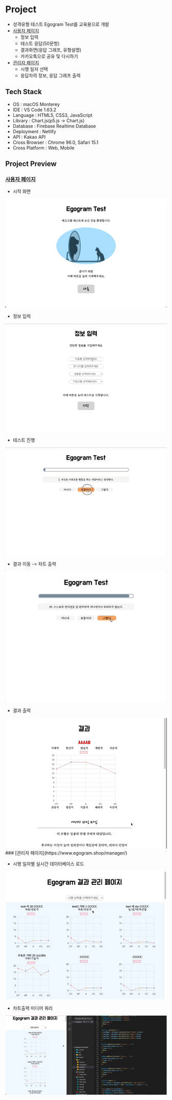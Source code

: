 # Project

* 성격유형 테스트 Egogram Test를 교육용으로 개발
* [사용자 페이지](https://www.egogram.shop/)
  - 정보 입력
  - 테스트 응답(50문항)
  - 결과화면(응답 그래프, 유형설명)
  - 카카오톡으로 공유 및 다시하기
* [관리자 페이지](https://www.egogram.shop/manager/)
  - 시행 일자 선택
  - 응답자의 정보, 응답 그래프 출력
  
## Tech Stack
- OS : macOS Monterey
- IDE : VS Code 1.63.2
- Language : HTML5, CSS3, JavaScript
- Library : Chart.js(p5.js -> Chart.js)
- Database : Firebase Realtime Database
- Deployment : Netlify
- API : Kakao API
- Cross Browser : Chrome 96.0, Safari 15.1
- Cross Platform : Web, Mobile

## Project Preview
### [사용자 페이지](https://www.egogram.shop/)

- 시작 화면
<img src="./preview/index.png" />

- 정보 입력
<img src="./preview/info.gif" />

- 테스트 진행
<img src="./preview/qna.gif" />

- 결과 이동 -> 차트 출력
<img src="./preview/gores.gif" />

- 결과 출력
<img src="./preview/res.gif" />
### [관리자 페이지](https://www.egogram.shop/manager/)

- 시행 일자별 실시간 데이터베이스 로드
<img src="./preview/load.gif" />

- 차트출력 미디어 쿼리
<img src="./preview/media.gif" />